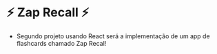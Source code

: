 # ⚡ Zap Recall ⚡
- Segundo projeto usando React será a implementação de um app de flashcards chamado Zap Recal! 
